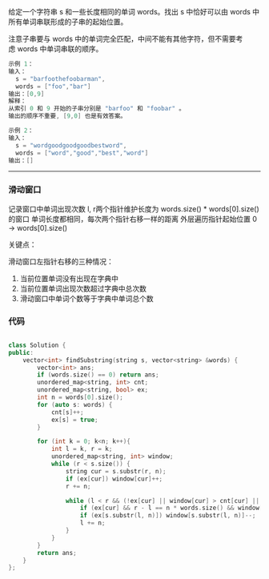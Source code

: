 给定一个字符串 s 和一些长度相同的单词 words。找出 s 中恰好可以由 words 中所有单词串联形成的子串的起始位置。

注意子串要与 words 中的单词完全匹配，中间不能有其他字符，但不需要考虑 words 中单词串联的顺序。

```cpp
示例 1：
输入：
  s = "barfoothefoobarman",
  words = ["foo","bar"]
输出：[0,9]
解释：
从索引 0 和 9 开始的子串分别是 "barfoo" 和 "foobar" 。
输出的顺序不重要, [9,0] 也是有效答案。

示例 2：
输入：
  s = "wordgoodgoodgoodbestword",
  words = ["word","good","best","word"]
输出：[]
```

---


### 滑动窗口

记录窗口中单词出现次数
l, r两个指针维护长度为 words.size() * words[0].size() 的窗口
单词长度都相同，每次两个指针右移一样的距离
外层遍历指针起始位置 0 -> words[0].size()

关键点：

滑动窗口左指针右移的三种情况：

1. 当前位置单词没有出现在字典中
2. 当前位置单词出现次数超过字典中总次数
3. 滑动窗口中单词个数等于字典中单词总个数

### 代码

```cpp

class Solution {
public:
    vector<int> findSubstring(string s, vector<string> &words) {
        vector<int> ans;
        if (words.size() == 0) return ans;
        unordered_map<string, int> cnt;
        unordered_map<string, bool> ex;
        int n = words[0].size();
        for (auto s: words) {
            cnt[s]++;
            ex[s] = true;
        }

        for (int k = 0; k<n; k++){
            int l = k, r = k;
            unordered_map<string, int> window;
            while (r < s.size()) {
                string cur = s.substr(r, n);
                if (ex[cur]) window[cur]++;
                r += n;

                while (l < r && (!ex[cur] || window[cur] > cnt[cur] || r - l == n * words.size())) {// l 指针左移的三种情况
                    if (ex[cur] && r - l == n * words.size() && window[cur] == cnt[cur]) ans.push_back(l);
                    if (ex[s.substr(l, n)]) window[s.substr(l, n)]--;
                    l += n;
                }
            }
        }
        return ans;
    }
};
```

